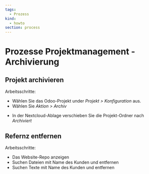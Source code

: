 ```yaml
---
tags:
  - Prozess
kind:
  - howto
section: process
---
```

# Prozesse Projektmanagement - Archivierung

## Projekt archivieren

Arbeitsschritte:

- Wählen Sie das Odoo-Projekt under *Projekt > Konfiguration* aus.
- Wählen Sie *Aktion > Archiv*
* In der Nextcloud-Ablage verschieben Sie die Projekt-Ordner nach *Archiviert*

## Refernz entfernen

Arbeitsschritte:

* Das Website-Repo anzeigen
* Suchen Dateien mit Name des Kunden und entfernen
* Suchen Texte mit Name des Kunden und entfernen